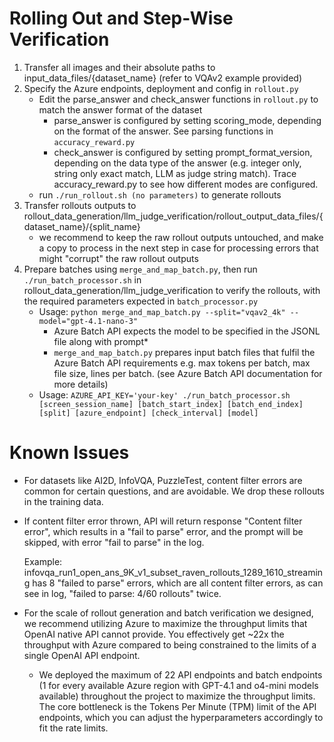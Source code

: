 # Rolling Out and Step-Wise Verification

1. Transfer all images and their absolute paths to input_data_files/{dataset_name} (refer to VQAv2 example provided)
2. Specify the Azure endpoints, deployment and config in ```rollout.py```
    - Edit the parse_answer and check_answer functions in ```rollout.py``` to match the answer format of the dataset
        - parse_answer is configured by setting scoring_mode, depending on the format of the answer. See parsing functions in ```accuracy_reward.py```
        - check_answer is configured by setting prompt_format_version, depending on the data type of the answer (e.g. integer only, string only exact match, LLM as judge string match). Trace accuracy_reward.py to see how different modes are configured.
    - run ```./run_rollout.sh (no parameters)``` to generate rollouts
3. Transfer rollouts outputs to rollout_data_generation/llm_judge_verification/rollout_output_data_files/{dataset_name}/{split_name}
    - we recommend to keep the raw rollout outputs untouched, and make a copy to process in the next step in case for processing errors that might "corrupt" the raw rollout outputs
4. Prepare batches using ```merge_and_map_batch.py```, then run ```./run_batch_processor.sh``` in rollout_data_generation/llm_judge_verification to verify the rollouts, with the required parameters expected in ```batch_processor.py```
    - Usage: ```python merge_and_map_batch.py --split="vqav2_4k" --model="gpt-4.1-nano-3"```
        - Azure Batch API expects the model to be specified in the JSONL file along with prompt*
        - ```merge_and_map_batch.py``` prepares input batch files that fulfil the Azure Batch API requirements e.g. max tokens per batch, max file size, lines per batch. (see Azure Batch API documentation for more details)
    - Usage: ```AZURE_API_KEY='your-key' ./run_batch_processor.sh [screen_session_name] [batch_start_index] [batch_end_index] [split] [azure_endpoint] [check_interval] [model]```

# Known Issues
- For datasets like AI2D, InfoVQA, PuzzleTest, content filter errors are common for certain questions, and are avoidable. We drop these rollouts in the training data.

- If content filter error thrown, API will return response "Content filter error", which results in a "fail to parse" error, and the prompt will be skipped, with error "fail to parse" in the log.

    Example: infovqa_run1_open_ans_9K_v1_subset_raven_rollouts_1289_1610_streaming has 8 "failed to parse" errors, which are all content filter errors, as can see in log, "failed to parse: 4/60 rollouts" twice. 

- For the scale of rollout generation and batch verification we designed, we recommend utilizing Azure to maximize the throughput limits that OpenAI native API cannot provide. You effectively get ~22x the throughput with Azure compared to being constrained to the limits of a single OpenAI API endpoint.
    - We deployed the maximum of 22 API endpoints and batch endpoints (1 for every available Azure region with GPT-4.1 and o4-mini models available) throughout the project to maximize the throughput limits. The core bottleneck is the Tokens Per Minute (TPM) limit of the API endpoints, which you can adjust the hyperparameters accordingly to fit the rate limits.